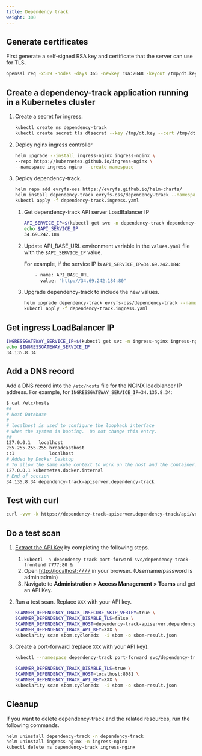 ```yaml
---
title: Dependency track
weight: 300
---
```


## Generate certificates

First generate a self-signed RSA key and certificate that the server can use for TLS.

```sh
openssl req -x509 -nodes -days 365 -newkey rsa:2048 -keyout /tmp/dt.key -out /tmp/dt.crt -subj "/CN=dependency-track-apiserver.dependency-track/O=dependency-track-apiserver.dependency-track"
```

## Create a dependency-track application running in a Kubernetes cluster

1. Create a secret for ingress.

    ```sh
    kubectl create ns dependency-track
    kubectl create secret tls dtsecret --key /tmp/dt.key --cert /tmp/dt.crt -n dependency-track
    ```

1. Deploy nginx ingress controller

    ```sh
    helm upgrade --install ingress-nginx ingress-nginx \
    --repo https://kubernetes.github.io/ingress-nginx \
    --namespace ingress-nginx --create-namespace
    ```

1. Deploy dependency-track.

    ```sh
    helm repo add evryfs-oss https://evryfs.github.io/helm-charts/
    helm install dependency-track evryfs-oss/dependency-track --namespace dependency-track --create-namespace -f values.yaml
    kubectl apply -f dependency-track.ingress.yaml
    ```

    1. Get dependency-track API server LoadBalancer IP

        ```sh
        API_SERVICE_IP=$(kubectl get svc -n dependency-track dependency-track-apiserver -o jsonpath='{.status.loadBalancer.ingress[0].ip}')
        echo $API_SERVICE_IP
        34.69.242.184
        ```

    1. Update API_BASE_URL environment variable in the `values.yaml` file with the `$API_SERVICE_IP` value.

        For example, if the service IP is `API_SERVICE_IP=34.69.242.184`:

        ```sh
            - name: API_BASE_URL
              value: "http://34.69.242.184:80"
        ```

    1. Upgrade dependency-track to include the new values.

        ```sh
        helm upgrade dependency-track evryfs-oss/dependency-track --namespace dependency-track --create-namespace -f values.yaml
        kubectl apply -f dependency-track.ingress.yaml
        ```

## Get ingress LoadBalancer IP

```sh
INGRESSGATEWAY_SERVICE_IP=$(kubectl get svc -n ingress-nginx ingress-nginx-controller -o jsonpath='{.status.loadBalancer.ingress[0].ip}')
echo $INGRESSGATEWAY_SERVICE_IP
34.135.8.34
```

## Add a DNS record

Add a DNS record into the `/etc/hosts` file for the NGINX loadblancer IP address. For example, for `INGRESSGATEWAY_SERVICE_IP=34.135.8.34`:

```sh
$ cat /etc/hosts
##
# Host Database
#
# localhost is used to configure the loopback interface
# when the system is booting.  Do not change this entry.
##
127.0.0.1	localhost
255.255.255.255	broadcasthost
::1             localhost
# Added by Docker Desktop
# To allow the same kube context to work on the host and the container:
127.0.0.1 kubernetes.docker.internal
# End of section
34.135.8.34 dependency-track-apiserver.dependency-track
```

## Test with curl

```sh
curl -vvv -k https://dependency-track-apiserver.dependency-track/api/version
```

## Do a test scan

1. [Extract the API Key](https://docs.dependencytrack.org/integrations/rest-api/) by completing the following steps.

    1. `kubectl -n dependency-track port-forward svc/dependency-track-frontend 7777:80 &`
    1. Open [http://localhost:7777](http://localhost:7777) in your browser. (Username/password is admin:admin)
    1. Navigate to **Administration > Access Management > Teams** and get an API Key.

1. Run a test scan. Replace `XXX` with your API key.

    ```sh
    SCANNER_DEPENDENCY_TRACK_INSECURE_SKIP_VERIFY=true \
    SCANNER_DEPENDENCY_TRACK_DISABLE_TLS=false \
    SCANNER_DEPENDENCY_TRACK_HOST=dependency-track-apiserver.dependency-track \
    SCANNER_DEPENDENCY_TRACK_API_KEY=XXX \
    kubeclarity scan sbom.cyclonedx  -i sbom -o sbom-result.json
    ```

1. Create a port-forward (replace `XXX` with your API key).

    ```sh
    kubectl --namespace dependency-track port-forward svc/dependency-track-apiserver 8081:80

    SCANNER_DEPENDENCY_TRACK_DISABLE_TLS=true \
    SCANNER_DEPENDENCY_TRACK_HOST=localhost:8081 \
    SCANNER_DEPENDENCY_TRACK_API_KEY=XXX \
    kubeclarity scan sbom.cyclonedx  -i sbom -o sbom-result.json
    ```

## Cleanup

If you want to delete dependency-track and the related resources, run the following commands.

```sh
helm uninstall dependency-track -n dependency-track
helm uninstall ingress-nginx -n ingress-nginx
kubectl delete ns dependency-track ingress-nginx
```
